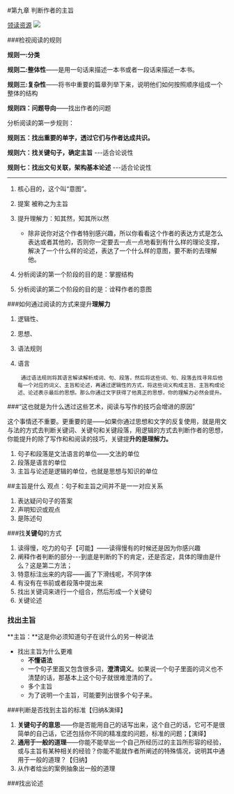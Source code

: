 #第九章 判断作者的主旨

[领读资源](http://htrab.com/sesson09-text/)
![](https://img1.doubanio.com/lpic/s1670978.jpg)

###检视阅读的规则

**规则一:分类**

**规则二:整体性**——是用一句话来描述一本书或者一段话来描述一本书。

**规则三:复杂性**——将书中重要的篇章列举下来，说明他们如何按照顺序组成一个整体的结构

**规则四：问题导向**——找出作者的问题

分析阅读的第一步规则：

**规则五：找出重要的单字，透过它们与作者达成共识。**

**规则六：找关键句子，确定主旨**  ---适合论说性

**规则七：找出文句关联，架构基本论述**  ---适合论说性

---

1. 核心目的，这个叫“意图”。
2. 提案 被称之为主旨


3. 提升理解力：知其然，知其所以然
	- 除非说你对这个作者特别感兴趣，所以你看看这个作者的表达方式是怎么表达或者其他的，否则你一定要去一点一点地看到有什么样的理论支撑，解决了一个什么样的论述，表达了一个什么样的意图，要不断的去理解他。 

4. 分析阅读的第一个阶段的目的是：掌握结构
5. 分析阅读的第二个阶段的目的是：诠释作者的意图

###如何通过阅读的方式来提升**理解力**
1. 逻辑性、
2. 思想、
3. 语法规则
4. 语言

		通过语法规则将其语言解读解析成词、句、段落，然后将这些词、句、段落去找寻背后他每一个对应的词义、主旨和论述，再通过逻辑性的方式，将这些词义构成主旨、主旨构成论述、论述表示最后的思想。那么你通过文字获得了他真正的思想，你的理解力必然会提升。


###“这也就是为什么透过这些艺术，阅读与写作的技巧会增进的原因”

这个事情还不重要。更重要的是——如果你通过思想和文字的反复使用，就是用文与法的方式去判断关键词、关键句和关键段落，用逻辑的方式去判断作者的思想，你能提升的除了写作和和阅读的技巧，关键提**升的是理解力。**

1. 句子和段落是文法语言的单位——文法的单位
2. 段落是语言的单位
3. 主旨与论述是逻辑的单位，也就是思想与知识的单位

##主旨是什么
观点：句子和主旨之间并不是一一对应关系

1. 表达疑问句子的答案
2. 声明知识或观点
3. 是陈述句



###找**关键句**的方式

1. 读得慢，吃力的句子【可能】——读得慢有的时候还是因为你感兴趣
2. 阐释作者判断的部分---到底是判断的下的肯定，还是否定，具体的理由是什么？这是第二方法；
3. 特意标注出来的内容——画了下滑线呢，不同字体
4. 有没有在书前或者段落中提出来
5. 找出关键词来进行一个组合，然后形成一个关键句
6. 关键论述

### 找出主旨

**主旨：**这是你必须知道句子在说什么的另一种说法

- 找出主旨为什么更难
	- **不懂语法**
	- 一个句子里面又包含很多词，**澄清词义**。如果说一个句子里面的词义也不清楚的话，那基本上这个句子就很难澄清的了。
	- 多个主旨
	- 为了说明一个主旨，可能要列出很多个句子来。

###判断是否找到主旨的标准【归纳&演绎】
1. **关键句子的意思**——你是否能用自己的话写出来，这个自己的话，它可不是很简单的自己话，它还包括你不同的精准度的问题，标准的问题；【演绎】
2. **通用于一般的道理**——你能不能举出一个自己所经历过的主旨所形容的经验，或与主旨有某种相关的经验？你能不能就作者所阐述的特殊情况，说明其中通用于一般的道理？【归纳】
3. 从作者给出的案例抽象出一般的道理

###找出论述
